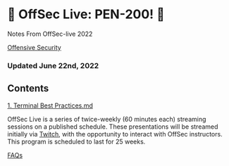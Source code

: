 # 🎉 OffSec Live: PEN-200! 🎉
Notes From OffSec-live 2022

[Offensive Security](https://offensive-security.com/offsec/offsec-live/)

### Updated June 22nd, 2022

## Contents

[1. Terminal Best Practices.md](https://github.com/imrk51/OffSec-live2022/blob/main/1.TerminalBestPractices.md)


OffSec Live is a series of twice-weekly (60 minutes each) streaming sessions on a published schedule. These presentations will be streamed initially via [Twitch](https://www.twitch.tv/offsecofficial), with the opportunity to interact with OffSec instructors.
This program is scheduled to last for 25 weeks.

[FAQs](https://help.offensive-security.com/hc/en-us/articles/6702904332564&sa=D&source=editors&ust=1654537084756570&usg=AOvVaw000H-B_BleanBRfPmzCJb8)
